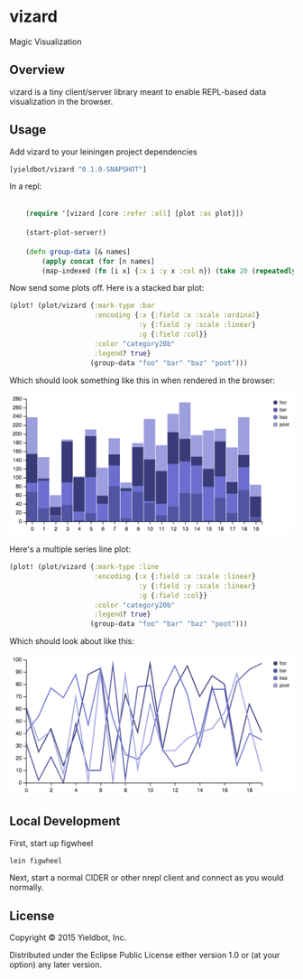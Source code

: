 # vizard

Magic Visualization

## Overview

vizard is a tiny client/server library meant to enable REPL-based data visualization in the browser.

## Usage

Add vizard to your leiningen project dependencies

``` clojure
[yieldbot/vizard "0.1.0-SNAPSHOT"]
```

In a repl:

``` clojure

    (require '[vizard [core :refer :all] [plot :as plot]])

    (start-plot-server!)

    (defn group-data [& names]
        (apply concat (for [n names]
        (map-indexed (fn [i x] {:x i :y x :col n}) (take 20 (repeatedly #(rand-int 100)))))))
```

Now send some plots off. Here is a stacked bar plot:

``` clojure
(plot! (plot/vizard {:mark-type :bar
                     :encoding {:x {:field :x :scale :ordinal}
                                :y {:field :y :scale :linear}
                                :g {:field :col}}
                     :color "category20b"
                     :legend? true}
                    (group-data "foo" "bar" "baz" "poot")))

```

Which should look something like this in when rendered in the browser:

![bar](doc/bar.png)

Here's a multiple series line plot:

``` clojure
(plot! (plot/vizard {:mark-type :line
                     :encoding {:x {:field :x :scale :linear}
                                :y {:field :y :scale :linear}
                                :g {:field :col}}
                     :color "category20b"
                     :legend? true}
                    (group-data "foo" "bar" "baz" "poot")))
```

Which should look about like this:

![line](doc/line.png)

## Local Development

First, start up figwheel
``` sh
lein figwheel
```

Next, start a normal CIDER or other nrepl client and connect as you would normally.

## License

Copyright © 2015 Yieldbot, Inc.

Distributed under the Eclipse Public License either version 1.0 or (at your option) any later version.
